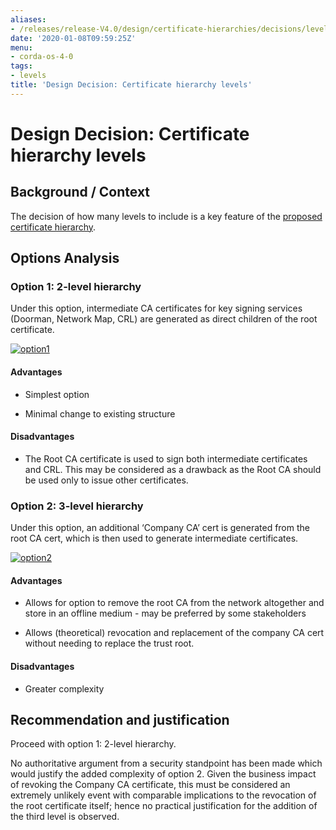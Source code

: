 ```yaml
---
aliases:
- /releases/release-V4.0/design/certificate-hierarchies/decisions/levels.html
date: '2020-01-08T09:59:25Z'
menu:
- corda-os-4-0
tags:
- levels
title: 'Design Decision: Certificate hierarchy levels'
---
```



# Design Decision: Certificate hierarchy levels


## Background / Context

The decision of how many levels to include is a key feature of the [proposed certificate hierarchy](../design.md).


## Options Analysis


### Option 1: 2-level hierarchy

Under this option, intermediate CA certificates for key signing services (Doorman, Network Map, CRL) are generated as
                    direct children of the root certificate.

[![option1](design/certificate-hierarchies/decisions/../images/option1.png "option1")](../images/option1.png)
                
#### Advantages


* Simplest option


* Minimal change to existing structure



#### Disadvantages


* The Root CA certificate is used to sign both intermediate certificates and CRL. This may be considered as a drawback
                                as the Root CA should be used only to issue other certificates.



### Option 2: 3-level hierarchy

Under this option, an additional ‘Company CA’ cert is generated from the root CA cert, which is then used to generate
                    intermediate certificates.

[![option2](design/certificate-hierarchies/decisions/../images/option2.png "option2")](../images/option2.png)
                
#### Advantages


* Allows for option to remove the root CA from the network altogether and store in an offline medium - may be preferred by some stakeholders


* Allows (theoretical) revocation and replacement of the company CA cert without needing to replace the trust root.



#### Disadvantages


* Greater complexity



## Recommendation and justification

Proceed with option 1: 2-level hierarchy.

No authoritative argument from a security standpoint has been made which would justify the added complexity of option 2.
                Given the business impact of revoking the Company CA certificate, this must be considered an extremely unlikely event
                with comparable implications to the revocation of the root certificate itself; hence no practical justification for the
                addition of the third level is observed.


